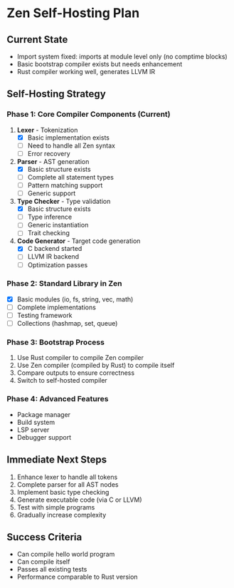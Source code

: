 # Zen Self-Hosting Plan

## Current State
- Import system fixed: imports at module level only (no comptime blocks)
- Basic bootstrap compiler exists but needs enhancement
- Rust compiler working well, generates LLVM IR

## Self-Hosting Strategy

### Phase 1: Core Compiler Components (Current)
1. **Lexer** - Tokenization
   - [x] Basic implementation exists
   - [ ] Need to handle all Zen syntax
   - [ ] Error recovery

2. **Parser** - AST generation
   - [x] Basic structure exists
   - [ ] Complete all statement types
   - [ ] Pattern matching support
   - [ ] Generic support

3. **Type Checker** - Type validation
   - [x] Basic structure exists
   - [ ] Type inference
   - [ ] Generic instantiation
   - [ ] Trait checking

4. **Code Generator** - Target code generation
   - [x] C backend started
   - [ ] LLVM IR backend
   - [ ] Optimization passes

### Phase 2: Standard Library in Zen
- [x] Basic modules (io, fs, string, vec, math)
- [ ] Complete implementations
- [ ] Testing framework
- [ ] Collections (hashmap, set, queue)

### Phase 3: Bootstrap Process
1. Use Rust compiler to compile Zen compiler
2. Use Zen compiler (compiled by Rust) to compile itself
3. Compare outputs to ensure correctness
4. Switch to self-hosted compiler

### Phase 4: Advanced Features
- Package manager
- Build system
- LSP server
- Debugger support

## Immediate Next Steps
1. Enhance lexer to handle all tokens
2. Complete parser for all AST nodes
3. Implement basic type checking
4. Generate executable code (via C or LLVM)
5. Test with simple programs
6. Gradually increase complexity

## Success Criteria
- Can compile hello world program
- Can compile itself
- Passes all existing tests
- Performance comparable to Rust version